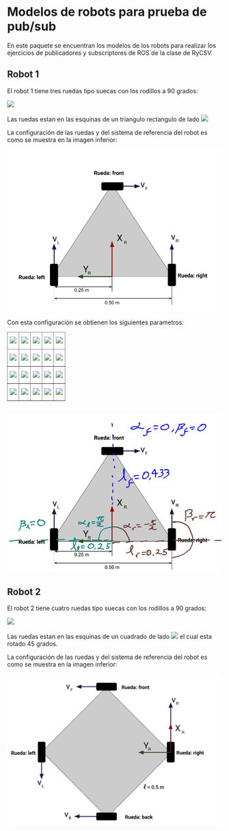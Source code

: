 # Modelos de robots para prueba de pub/sub

En este paquete se encuentran los modelos de los robots para realizar los ejercicios de publicadores y subscriptores de ROS de la clase de RyCSV.

## Robot 1

El robot 1 tiene tres ruedas tipo suecas con los rodillos a 90 grados:

<img src="https://render.githubusercontent.com/render/math?math=\gamma=0">

Las ruedas estan en las esquinas de un triangulo rectangulo de lado <img src="https://render.githubusercontent.com/render/math?math=l=0.5">

La configuración de las ruedas y del sistema de referencia del robot es como se muestra en la imagen inferior:

<img src="./imgs/Esquema_robot_1.png" heigh=200 alt="Esquema_robot_1">

Con esta configuración se obtienen los siguientes parametros:

<style type="text/css">
.tg  {border-collapse:collapse;border-spacing:0;}
.tg td{border-color:black;border-style:solid;border-width:1px;font-family:Arial, sans-serif;font-size:14px;
  overflow:hidden;padding:10px 5px;word-break:normal;}
.tg th{border-color:black;border-style:solid;border-width:1px;font-family:Arial, sans-serif;font-size:14px;
  font-weight:normal;overflow:hidden;padding:10px 5px;word-break:normal;}
.tg .tg-0pky{border-color:inherit;text-align:left;vertical-align:top}
</style>
<table class="tg">
<thead>
  <tr>
    <th class="tg-0pky"><img src="https://render.githubusercontent.com/render/math?math=Rueda"></th>
    <th class="tg-0pky"><img src="https://render.githubusercontent.com/render/math?math=l"></th>
    <th class="tg-0pky"><img src="https://render.githubusercontent.com/render/math?math=\alpha"></th>
    <th class="tg-0pky"><img src="https://render.githubusercontent.com/render/math?math=\beta"></th>
    <th class="tg-0pky"><img src="https://render.githubusercontent.com/render/math?math=\gamma"></th>
  </tr>
</thead>
<tbody>
  <tr>
    <td class="tg-0pky"><img src="https://render.githubusercontent.com/render/math?math=front"></td>
    <td class="tg-0pky"><img src="https://render.githubusercontent.com/render/math?math=0.433"></td>
    <td class="tg-0pky"><img src="https://render.githubusercontent.com/render/math?math=0.0"></td>
    <td class="tg-0pky"><img src="https://render.githubusercontent.com/render/math?math=0.0"></td>
    <td class="tg-0pky"><span style="font-weight:400;font-style:normal"><img src="https://render.githubusercontent.com/render/math?math=0.0"></span></td>
  </tr>
  <tr>
    <td class="tg-0pky"><img src="https://render.githubusercontent.com/render/math?math=left"></td>
    <td class="tg-0pky"><img src="https://render.githubusercontent.com/render/math?math=0.25"></td>
    <td class="tg-0pky"><img src="https://render.githubusercontent.com/render/math?math=\frac{\pi}{2}"></td>
    <td class="tg-0pky"><span style="font-weight:400;font-style:normal"><img src="https://render.githubusercontent.com/render/math?math=0.0"></span></td>
    <td class="tg-0pky"><span style="font-weight:400;font-style:normal"><img src="https://render.githubusercontent.com/render/math?math=0.0"></span></td>
  </tr>
  <tr>
    <td class="tg-0pky"><img src="https://render.githubusercontent.com/render/math?math=right"></td>
    <td class="tg-0pky"><img src="https://render.githubusercontent.com/render/math?math=0.25"></td>
    <td class="tg-0pky"><img src="https://render.githubusercontent.com/render/math?math=-\frac{\pi}{2}"></td>
    <td class="tg-0pky"><img src="https://render.githubusercontent.com/render/math?math=\pi"></td>
    <td class="tg-0pky"><span style="font-weight:400;font-style:normal"><img src="https://render.githubusercontent.com/render/math?math=0.0"></span></td>
  </tr>
</tbody>
</table>

<br/>

<img src="./imgs/Esquema_robot_1_sol.png" heigh=200 alt="Modelo_robot_1">

## Robot 2

El robot 2 tiene cuatro ruedas tipo suecas con los rodillos a 90 grados:

<img src="https://render.githubusercontent.com/render/math?math=\gamma=0">

Las ruedas estan en las esquinas de un cuadrado de lado <img src="https://render.githubusercontent.com/render/math?math=l=0.5"> el cual esta rotado 45 grados.

La configuración de las ruedas y del sistema de referencia del robot es como se muestra en la imagen inferior:

<img src="./imgs/Esquema_robot_2.png" heigh=200 alt="Esquema_robot_2">

